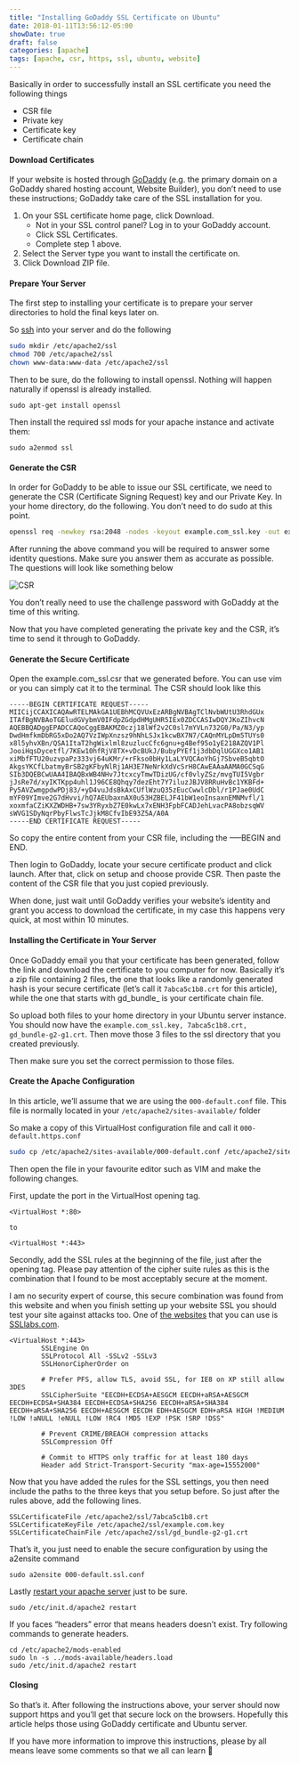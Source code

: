 ```yaml
---
title: "Installing GoDaddy SSL Certificate on Ubuntu"
date: 2018-01-11T13:56:12-05:00
showDate: true
draft: false
categories: [apache]
tags: [apache, csr, https, ssl, ubuntu, website]
---
```

Basically in order to successfully install an SSL certificate you need the following things

- CSR file
- Private key
- Certificate key
- Certificate chain

#### Download Certificates
     
If your website is hosted through [GoDaddy](http://godaddy.com/) (e.g. the primary domain on a GoDaddy shared hosting account, Website Builder), you don’t need to use these instructions; GoDaddy take care of the SSL installation for you.

1. On your SSL certificate home page, click Download.
    - Not in your SSL control panel? Log in to your GoDaddy account.
    - Click SSL Certificates.
    - Complete step 1 above.
2. Select the Server type you want to install the certificate on.
3. Click Download ZIP file.

#### Prepare Your Server
The first step to installing your certificate is to prepare your server directories to hold the final keys later on.

So [ssh](/tags/ssh/) into your server and do the following
```sh 
sudo mkdir /etc/apache2/ssl
chmod 700 /etc/apache2/ssl
chown www-data:www-data /etc/apache2/ssl
```

Then to be sure, do the following to install openssl. Nothing will happen naturally if openssl is already installed.

`sudo apt-get install openssl`

Then install the required ssl mods for your apache instance and activate them:

`sudo a2enmod ssl`

#### Generate the CSR

In order for GoDaddy to be able to issue our SSL certificate, we need to generate the CSR (Certificate Signing Request) key and our Private Key. In your home directory, do the following. You don’t need to do sudo at this point.

```sh 
openssl req -newkey rsa:2048 -nodes -keyout example.com_ssl.key -out example.com_ssl.csr -sha256
```
After running the above command you will be required to answer some identity questions. Make sure you answer them as accurate as possible. The questions will look like something below

![CSR](/posts/images/csr-700x311.jpg)

You don’t really need to use the challenge password with GoDaddy at the time of this writing.

Now that you have completed generating the private key and the CSR, it’s time to send it through to GoDaddy.

#### Generate the Secure Certificate

Open the example.com_ssl.csr that we generated before. You can use vim or you can simply cat it to the terminal. The CSR should look like this

```jshint
-----BEGIN CERTIFICATE REQUEST-----
MIICijCCAXICAQAwRTELMAkGA1UEBhMCQVUxEzARBgNVBAgTClNvbWUtU3RhdGUx
ITAfBgNVBAoTGEludGVybmV0IFdpZGdpdHMgUHR5IEx0ZDCCASIwDQYJKoZIhvcN
AQEBBQADggEPADCCAQoCggEBAKMZ0czj18lWf2v2C0sl7mYVLn732G0/Pa/N3/yp
DwdHmfkmDbRG5xDo2AQ7VzIWpXnzsz9hNhLSJx1kcwBX7N7/CAQnMYLpDm5TUYs0
x8l5yhvXBn/QSA1ItaT2hgWixlml8zuzlucCfc6gnu+g4Bef95o1yE218AZQV1Pl
JooiHqsDycetfl/7KEw10hfRjV8TX+vDcBUkJ/BubyPYEf1j3dbDqlUGGXco1AB1
xiMbfFTU20uzvpaPz333vj64uKMr/+rFkso0bHy1LaLYVQCAoYhGj7SbveB5qbtO
AkgsYKCfLbatmyBrSB2gKFbyNlRj1AH3E7NeNrkXdVcSrH8CAwEAAaAAMA0GCSqG
SIb3DQEBCwUAA4IBAQBxWB4NHv7JtcxcyTmwTDizUG/cf0vlyZSz/mvgTUI5Vgbr
jJsRe7d/xyIKTKpp4uhl1J96CE8Qhqy7dezEht7Y7iluzJBJV8RRuHvBc1YKBFd+
Py5AVZwmgpdwPDj83/+yD4vuJdsBkAxCUflWzuQ35zEucCwwlcDbl/r1PJae0UdC
mYF09YImve2G7dHvvi/hQ7AEUbaxnAX0u53HZBELJF41bW1eoInsaxnEMNMvfl/1
xoxmfaCZiKXZWDHB+7sw3YRyxbZ7E0kwLx7xENH3FpbFCADJehLvacPA8obzsqWV
sWVG1SDyNqrPbyFlwsTcJjkM8CfvIbE93Z5A/A0A
-----END CERTIFICATE REQUEST-----
```
So copy the entire content from your CSR file, including the —–BEGIN and END.

Then login to GoDaddy, locate your secure certificate product and click launch. After that, click on setup and choose provide CSR. Then paste the content of the CSR file that you just copied previously.

When done, just wait until GoDaddy verifies your website’s identity and grant you access to download the certificate, in my case this happens very quick, at most within 10 minutes.

#### Installing the Certificate in Your Server

Once GoDaddy email you that your certificate has been generated, follow the link and download the certificate to you computer for now. Basically it’s a zip file containing 2 files, the one that looks like a randomly generated hash is your secure certificate (let’s call it `7abca5c1b8.crt` for this article), while the one that starts with gd_bundle_ is your certificate chain file.

So upload both files to your home directory in your Ubuntu server instance. You should now have the `example.com_ssl.key, 7abca5c1b8.crt, gd_bundle-g2-g1.crt`. Then move those 3 files to the ssl directory that you created previously.

Then make sure you set the correct permission to those files.

#### Create the Apache Configuration
     
In this article, we’ll assume that we are using the `000-default.conf` file. This file is normally located in your `/etc/apache2/sites-available/` folder

So make a copy of this VirtualHost configuration file and call it `000-default.https.conf`

```sh 
sudo cp /etc/apache2/sites-available/000-default.conf /etc/apache2/sites-available/000-default.ssl.conf
```

Then open the file in your favourite editor such as VIM and make the following changes.

First, update the port in the VirtualHost opening tag.

```apacheconfig
<VirtualHost *:80>
 
to
 
<VirtualHost *:443>
```
Secondly, add the SSL rules at the beginning of the file, just after the opening tag. Please pay attention of the cipher suite rules as this is the combination that I found to be most acceptably secure at the moment.

I am no security expert of course, this secure combination was found from this website and when you finish setting up your website SSL you should test your site against attacks too. One of [the websites](https://testbit.eu/apache-sslciphersuite-without-poodle/) that you can use is [SSLlabs.com](https://www.ssllabs.com/).

```apacheconfig
<VirtualHost *:443>
        SSLEngine On
        SSLProtocol All -SSLv2 -SSLv3
        SSLHonorCipherOrder on
 
        # Prefer PFS, allow TLS, avoid SSL, for IE8 on XP still allow 3DES
        SSLCipherSuite "EECDH+ECDSA+AESGCM EECDH+aRSA+AESGCM EECDH+ECDSA+SHA384 EECDH+ECDSA+SHA256 EECDH+aRSA+SHA384 EECDH+aRSA+SHA256 EECDH+AESGCM EECDH EDH+AESGCM EDH+aRSA HIGH !MEDIUM !LOW !aNULL !eNULL !LOW !RC4 !MD5 !EXP !PSK !SRP !DSS"
 
        # Prevent CRIME/BREACH compression attacks
        SSLCompression Off
 
        # Commit to HTTPS only traffic for at least 180 days
        Header add Strict-Transport-Security "max-age=15552000"
```

Now that you have added the rules for the SSL settings, you then need include the paths to the three keys that you setup before. So just after the rules above, add the following lines.

```apacheconfig
SSLCertificateFile /etc/apache2/ssl/7abca5c1b8.crt
SSLCertificateKeyFile /etc/apache2/ssl/example.com.key
SSLCertificateChainFile /etc/apache2/ssl/gd_bundle-g2-g1.crt
```

That’s it, you just need to enable the secure configuration by using the a2ensite command

```apacheconfig
sudo a2ensite 000-default.ssl.conf
```

Lastly [restart your apache server](/posts/start-stop-restart-apache/) just to be sure.

```apacheconfig
sudo /etc/init.d/apache2 restart
```

If you faces “headers” error that means headers doesn’t exist. Try following commands to generate headers.

```apacheconfig
cd /etc/apache2/mods-enabled
sudo ln -s ../mods-available/headers.load
sudo /etc/init.d/apache2 restart
```

#### Closing

So that’s it. After following the instructions above, your server should now support https and you’ll get that secure lock on the browsers. Hopefully this article helps those using GoDaddy certificate and Ubuntu server.

If you have more information to improve this instructions, please by all means leave some comments so that we all can learn 🙂





